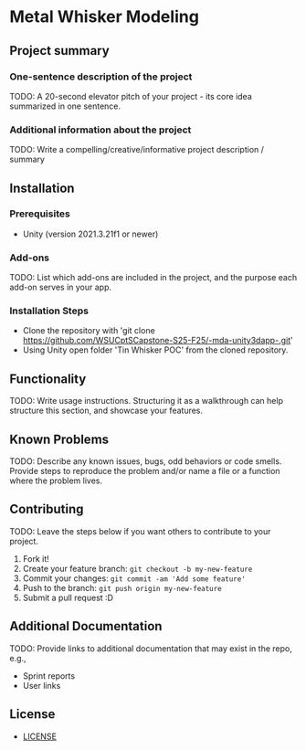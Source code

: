 # Metal Whisker Modeling

## Project summary
### One-sentence description of the project
TODO: A 20-second elevator pitch of your project - its core idea summarized in one
sentence.

### Additional information about the project
TODO: Write a compelling/creative/informative project description / summary

## Installation

### Prerequisites
* Unity (version 2021.3.21f1 or newer)

### Add-ons
TODO: List which add-ons are included in the project, and the purpose each add-on
serves in your app.

### Installation Steps
* Clone the repository with 'git clone https://github.com/WSUCptSCapstone-S25-F25/-mda-unity3dapp-.git'
* Using Unity open folder 'Tin Whisker POC' from the cloned repository.
  
## Functionality
TODO: Write usage instructions. Structuring it as a walkthrough can help structure
this section,
and showcase your features.

## Known Problems
TODO: Describe any known issues, bugs, odd behaviors or code smells.
Provide steps to reproduce the problem and/or name a file or a function where the
problem lives.

## Contributing
TODO: Leave the steps below if you want others to contribute to your project.
1. Fork it!
2. Create your feature branch: `git checkout -b my-new-feature`
3. Commit your changes: `git commit -am 'Add some feature'`
4. Push to the branch: `git push origin my-new-feature`
5. Submit a pull request :D

## Additional Documentation
TODO: Provide links to additional documentation that may exist in the repo, e.g.,
* Sprint reports
* User links
## License
* [LICENSE](LICENSE.txt)
